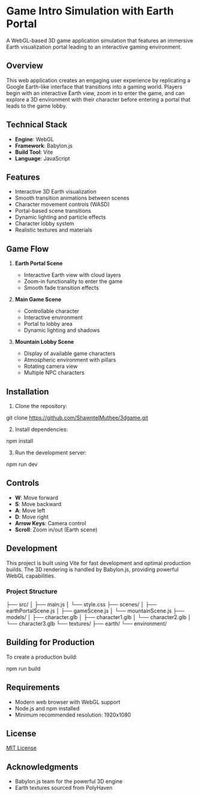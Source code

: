 # Game Intro Simulation with Earth Portal

A WebGL-based 3D game application simulation that features an immersive Earth visualization portal leading to an interactive gaming environment.

## Overview

This web application creates an engaging user experience by replicating a Google Earth-like interface that transitions into a gaming world. Players begin with an interactive Earth view, zoom in to enter the game, and can explore a 3D environment with their character before entering a portal that leads to the game lobby.

## Technical Stack

- **Engine**: WebGL
- **Framework**: Babylon.js
- **Build Tool**: Vite
- **Language**: JavaScript

## Features

- Interactive 3D Earth visualization
- Smooth transition animations between scenes
- Character movement controls (WASD)
- Portal-based scene transitions
- Dynamic lighting and particle effects
- Character lobby system
- Realistic textures and materials

## Game Flow

1. **Earth Portal Scene**
   - Interactive Earth view with cloud layers
   - Zoom-in functionality to enter the game
   - Smooth fade transition effects

2. **Main Game Scene**
   - Controllable character
   - Interactive environment
   - Portal to lobby area
   - Dynamic lighting and shadows

3. **Mountain Lobby Scene**
   - Display of available game characters
   - Atmospheric environment with pillars
   - Rotating camera view
   - Multiple NPC characters

## Installation

1. Clone the repository:
   
git clone https://github.com/ShawntelMuthee/3dgame.git

2. Install dependencies:

npm install

3. Run the development server:
   
npm run dev


## Controls

- **W**: Move forward
- **S**: Move backward
- **A**: Move left
- **D**: Move right
- **Arrow Keys**: Camera control
- **Scroll**: Zoom in/out (Earth scene)

## Development

This project is built using Vite for fast development and optimal production builds. The 3D rendering is handled by Babylon.js, providing powerful WebGL capabilities.

### Project Structure

├── src/
│ ├── main.js
│ └── style.css
├── scenes/
│ ├── earthPortalScene.js
│ ├── gameScene.js
│ └── mountainScene.js
├── models/
│ ├── character.glb
│ ├── character1.glb
│ └── character2.glb
│ └── character3.glb
└── textures/
├── earth/
└── environment/


## Building for Production

To create a production build:

npm run build


## Requirements

- Modern web browser with WebGL support
- Node.js and npm installed
- Minimum recommended resolution: 1920x1080

## License

[MIT License](LICENSE)

## Acknowledgments

- Babylon.js team for the powerful 3D engine
- Earth textures sourced from PolyHaven


